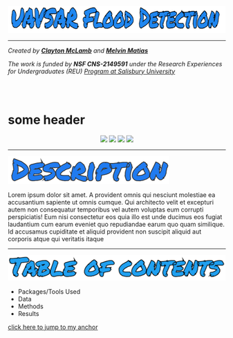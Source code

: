 ![UAVSAR Flood Detection](https://github.com/claytonmclamb/REU-2023-UAVSAR-Flood-Detection/blob/main/Images/title.png?raw=true)

<hr>

*Created by [**Clayton McLamb**](https://github.com/claytonmclamb) and [**Melvin Matias**](https://github.com/melvinmatias)*

*The work is funded by **NSF CNS-2149591** under the Research Experiences for Undergraduates (REU) [Program at Salisbury University](http://faculty.salisbury.edu/~ealu/reu/REU.html)*

<br>
<br>

<a name="custom_anchor_name"></a>
# some header

<div align = "center">
  <p float="left">
    <img src="https://www.ncaa.com/sites/default/files/images/logos/schools/bgl/salisbury.svg" width="200" />
    <img src="https://upload.wikimedia.org/wikipedia/commons/thumb/1/12/NSF.svg/2048px-NSF.svg.png" width="200" /> 
    <img src = "https://www.ncaa.com/sites/default/files/images/logos/schools/bgd/elon.svg" width="200"/>
    <img src = "https://logos-download.com/wp-content/uploads/2019/11/Drew_University_Logo.png" width = "200"/>
  </p>
</div>

<hr>

<a name="test"></a>
![Description](https://github.com/claytonmclamb/REU-2023-UAVSAR-Flood-Detection/blob/main/Images/description.png)

Lorem ipsum dolor sit amet. A provident omnis qui nesciunt molestiae ea accusantium sapiente ut omnis cumque. Qui architecto velit et excepturi autem non consequatur temporibus vel autem voluptas eum corrupti perspiciatis! Eum nisi consectetur eos quia illo est unde ducimus eos fugiat laudantium cum earum eveniet quo repudiandae earum quo quam similique. Id accusamus cupiditate et aliquid provident non suscipit aliquid aut corporis atque qui veritatis itaque



<hr>

![Table of Contents](https://github.com/claytonmclamb/REU-2023-UAVSAR-Flood-Detection/blob/main/Images/tableofcontents.png)
- Packages/Tools Used
- Data
- Methods
- Results

[click here to jump to my anchor](#custom_anchor_name)

